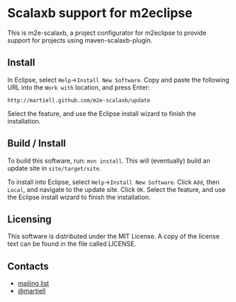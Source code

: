 # Scalaxb support for m2eclipse

This is m2e-scalaxb, a project configurator for m2eclipse to provide support
for projects using maven-scalaxb-plugin.

## Install

In Eclipse, select `Help`->`Install New Software`.  Copy and paste the following
URL into the `Work with` location, and press Enter:

    http://martiell.github.com/m2e-scalaxb/update

Select the feature, and use the Eclipse install wizard to finish the installation.


## Build / Install

To build this software, run: `mvn install`.  This will (eventually) build an
update site in `site/target/site`.

To install into Eclipse, select `Help`->`Install New Software`. Click `Add`,
then `Local`, and navigate to the update site. Click `OK`. Select the feature,
and use the Eclipse install wizard to finish the installation.

## Licensing

This software is distributed under the MIT License. A copy of the license text
can be found in the file called LICENSE.

## Contacts

* [mailing list](http://groups.google.com/group/scalaxb)
* [@martiell](http://twitter.com/martiell)

